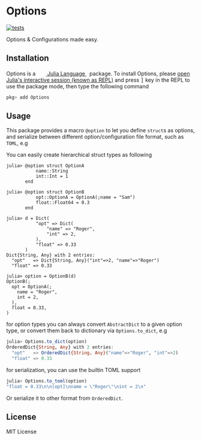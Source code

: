 # Options

[![tests](https://github.com/Roger-luo/Options.jl/workflows/tests/badge.svg)](https://github.com/Roger-luo/Options.jl/actions)

Options & Configurations made easy.

## Installation

<p>
Options is a &nbsp;
    <a href="https://julialang.org">
        <img src="https://raw.githubusercontent.com/JuliaLang/julia-logo-graphics/master/images/julia.ico" width="16em">
        Julia Language
    </a>
    &nbsp; package. To install Options,
    please <a href="https://docs.julialang.org/en/v1/manual/getting-started/">open
    Julia's interactive session (known as REPL)</a> and press <kbd>]</kbd> key in the REPL to use the package mode, then type the following command
</p>

```julia
pkg> add Options
```

## Usage

This package provides a macro `@option` to let you define `struct`s as options, and serialize between
different option/configuration file format, such as `TOML`, e.g

You can easily create hierarchical struct types as following

```julia-repl
julia> @option struct OptionA
           name::String
           int::Int = 1
       end

julia> @option struct OptionB
           opt::OptionA = OptionA(;name = "Sam")
           float::Float64 = 0.3
       end

julia> d = Dict(
           "opt" => Dict(
               "name" => "Roger",
               "int" => 2,
           ),
           "float" => 0.33
       )
Dict{String, Any} with 2 entries:
  "opt"   => Dict{String, Any}("int"=>2, "name"=>"Roger")
  "float" => 0.33

julia> option = OptionB(d)
OptionB(;
  opt = OptionA(;
    name = "Roger",
    int = 2,
  ),
  float = 0.33,
)
```

for option types you can always convert `AbstractDict` to a given option type,
or convert them back to dictionary via `Options.to_dict`, e.g

```julia
julia> Options.to_dict(option)
OrderedDict{String, Any} with 2 entries:
  "opt"   => OrderedDict{String, Any}("name"=>"Roger", "int"=>2)
  "float" => 0.33
```

for serialization, you can use the builtin TOML support

```julia
julia> Options.to_toml(option)
"float = 0.33\n\n[opt]\nname = \"Roger\"\nint = 2\n"
```

Or serialize it to other format from `OrderedDict`.

## License

MIT License
